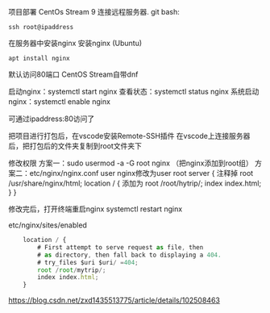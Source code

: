 项目部署
CentOs Stream 9
连接远程服务器. git bash:

```
ssh root@ipaddress
```



在服务器中安装nginx
安装nginx
(Ubuntu)

```
apt install nginx
```

默认访问80端口
CentOS Stream自带dnf



启动nginx：systemctl start nginx
查看状态：systemctl status nginx
系统启动nginx：systemctl enable nginx



可通过ipaddress:80访问了



把项目进行打包后，在vscode安装Remote-SSH插件
在vscode上连接服务器后，把打包后的文件夹复制到root文件夹下



修改权限
方案一：sudo usermod -a -G root nginx  （把nginx添加到root组）
方案二：etc/nginx/nginx.conf
user nginx修改为user root
server {
注释掉  root /usr/share/nginx/html; 
  location / { 添加为
    root /root/hytrip/;
    index index.html;
  }
}

修改完后，打开终端重启nginx  systemctl restart nginx





etc/nginx/sites/enabled

```js
	location / {
		# First attempt to serve request as file, then
		# as directory, then fall back to displaying a 404.
		# try_files $uri $uri/ =404;
		root /root/mytrip/;
		index index.html;
	}
```



https://blog.csdn.net/zxd1435513775/article/details/102508463